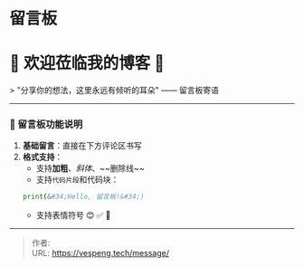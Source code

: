 # 留言板


# 🎉 欢迎莅临我的博客 🎉
&gt; &#34;分享你的想法，这里永远有倾听的耳朵&#34; —— 留言板寄语

---

### 📌 留言板功能说明
1. **基础留言**：直接在下方评论区书写
2. **格式支持**：
    - 支持**加粗**、*斜体*、\~\~删除线\~\~ 
    - 支持`代码片段`和代码块：
    ```python
    print(&#34;Hello, 留言板!&#34;)
    ```
    - 支持表情符号 😊 ✅ 🌟 


---

> 作者:   
> URL: https://vespeng.tech/message/  


